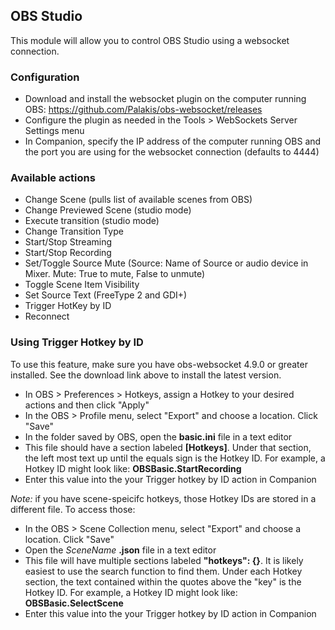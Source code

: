 ## OBS Studio

This module will allow you to control OBS Studio using a websocket connection.

### Configuration
* Download and install the websocket plugin on the computer running OBS: https://github.com/Palakis/obs-websocket/releases
* Configure the plugin as needed in the  Tools > WebSockets Server Settings menu
* In Companion, specify the IP address of the computer running OBS and the port you are using for the websocket connection (defaults to 4444)

### Available actions
* Change Scene (pulls list of available scenes from OBS)
* Change Previewed Scene (studio mode)
* Execute transition (studio mode)
* Change Transition Type
* Start/Stop Streaming
* Start/Stop Recording
* Set/Toggle Source Mute (Source: Name of Source or audio device in Mixer. Mute: True to mute, False to unmute)
* Toggle Scene Item Visibility
* Set Source Text (FreeType 2 and GDI+)
* Trigger HotKey by ID
* Reconnect

### Using Trigger Hotkey by ID
To use this feature, make sure you have obs-websocket 4.9.0 or greater installed. See the download link above to install the latest version.

* In OBS > Preferences > Hotkeys, assign a Hotkey to your desired actions and then click "Apply"
* In the OBS > Profile menu, select "Export" and choose a location. Click "Save"
* In the folder saved by OBS, open the **basic.ini** file in a text editor
* This file should have a section labeled **[Hotkeys]**. Under that section, the left most text up until the equals sign is the Hotkey ID. For example, a Hotkey ID might look like: **OBSBasic.StartRecording**
* Enter this value into the your Trigger hotkey by ID action in Companion

*Note:* if you have scene-speicifc hotkeys, those Hotkey IDs are stored in a different file. To access those:
* In the OBS > Scene Collection menu, select "Export" and choose a location. Click "Save"
* Open the *SceneName* **.json** file in a text editor
* This file will have multiple sections labeled **"hotkeys": {}**. It is likely easiest to use the search function to find them. Under each Hotkey  section, the text contained within the quotes above the "key" is the Hotkey ID. For example, a Hotkey ID might look like: **OBSBasic.SelectScene**
* Enter this value into the your Trigger hotkey by ID action in Companion


